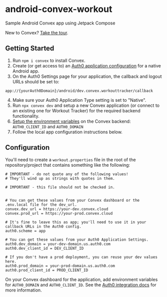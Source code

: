 # android-convex-workout

Sample Android Convex app using Jetpack Compose

New to Convex? [Take the tour](https://docs.convex.dev/get-started).

## Getting Started

1. Run `npm i convex` to install Convex.
2. Create (or get access to) an
   [Auth0 application configuration](https://auth0.com/docs/quickstart/native/android)
   for a native Android app.
3. On the Auth0 Settings page for your application, the callback and logout URLs should be set to:

```
app://{yourAuth0Domain}/android/dev.convex.workouttracker/callback
```

4. Make sure your Auth0 Application Type setting is set to "Native".
5. Run `npx convex dev` and setup a new Convex application (or connect to an existing one for
   Workout Tracker) for the required backend functionality.
6. [Setup the environment variables](https://docs.convex.dev/dashboard/deployments/deployment-settings#environment-variables)
   on the Convex backend: `AUTH0_CLIENT_ID` and `AUTH0_DOMAIN`
7. Follow the local app configuration instructions below.

## Configuration

You'll need to create a `workout.properties` file in the root of the repository/project that
contains something like the following:

```
# IMPORTANT - do not quote any of the following values!
# They'll wind up as strings with quotes in them.

# IMPORTANT - this file should not be checked in.


# You can get these values from your Convex dashboard or the .env.local file for the dev_url.
convex.dev_url = https://your-dev.convex.cloud
convex.prod_url = https://your-prod.convex.cloud

# It's fine to leave this as app; you'll need to use it in your callback URLs in the Auth0 config.
auth0.scheme = app

# You can get these values from your Auth0 Application Settings.
auth0.dev_domain = your-dev-domain.us.auth0.com
auth0.dev_client_id = DEV_CLIENT_ID

# If you don't have a prod deployment, you can reuse your dev values here.
auth0.prod_domain = your-prod-domain.us.auth0.com
auth0.prod_client_id = PROD_CLIENT_ID
```

On your Convex dashboard for the application, add environment variables for `AUTH0_DOMAIN` and
`AUTH0_CLIENT_ID`. See the
[Auth0 integration docs](https://docs.convex.dev/auth/auth0#configuring-dev-and-prod-tenants) for
more information.
